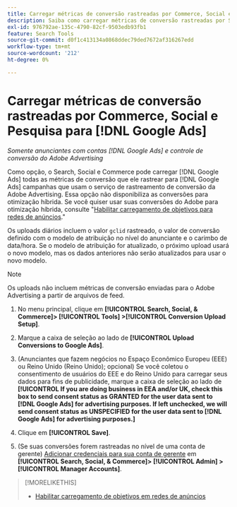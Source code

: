 ```yaml
---
title: Carregar métricas de conversão rastreadas por Commerce, Social e Pesquisa para [!DNL Google Ads]
description: Saiba como carregar métricas de conversão rastreadas por Search, Social e Commerce para  [!DNL Google Ads].
exl-id: 976792ae-135c-4790-82cf-9503edb93fb1
feature: Search Tools
source-git-commit: d0f1c413134a0868ddec79ded7672af316267edd
workflow-type: tm+mt
source-wordcount: '212'
ht-degree: 0%

---
```


# Carregar métricas de conversão rastreadas por Commerce, Social e Pesquisa para [!DNL Google Ads]

*Somente anunciantes com contas [!DNL Google Ads] e controle de conversão do Adobe Advertising*

Como opção, o Search, Social e Commerce pode carregar [!DNL Google Ads] todas as métricas de conversão que ele rastrear para [!DNL Google Ads] campanhas que usam o serviço de rastreamento de conversão da Adobe Advertising. Essa opção não disponibiliza as conversões para otimização híbrida. Se você quiser usar suas conversões do Adobe para otimização híbrida, consulte &quot;[Habilitar carregamento de objetivos para redes de anúncios](objective-upload-to-networks.md).&quot;

Os uploads diários incluem o valor `gclid` rastreado, o valor de conversão definido com o modelo de atribuição no nível do anunciante e o carimbo de data/hora. Se o modelo de atribuição for atualizado, o próximo upload usará o novo modelo, mas os dados anteriores não serão atualizados para usar o novo modelo.

>[!NOTE]
>
>Os uploads não incluem métricas de conversão enviadas para o Adobe Advertising a partir de arquivos de feed.

1. No menu principal, clique em **[!UICONTROL Search, Social, & Commerce]> [!UICONTROL Tools] >[!UICONTROL Conversion Upload Setup]**.

1. Marque a caixa de seleção ao lado de **[!UICONTROL Upload Conversions to Google Ads]**.

1. (Anunciantes que fazem negócios no Espaço Econômico Europeu (EEE) ou Reino Unido (Reino Unido); opcional) Se você coletou o consentimento de usuários do EEE e do Reino Unido para carregar seus dados para fins de publicidade, marque a caixa de seleção ao lado de **[!UICONTROL If you are doing business in EEA and/or UK, check this box to send consent status as GRANTED for the user data sent to [!DNL Google Ads] for advertising purposes. If left unchecked, we will send consent status as UNSPECIFIED for the user data sent to [!DNL Google Ads] for advertising purposes.]**

1. Clique em **[!UICONTROL Save]**.

1. (Se suas conversões forem rastreadas no nível de uma conta de gerente) [Adicionar credenciais para sua conta de gerente](/help/search-social-commerce/admin/manager-accounts.md) em **[!UICONTROL Search, Social, & Commerce]> [!UICONTROL Admin] >[!UICONTROL Manager Accounts]**.

>[!MORELIKETHIS]
>
>* [Habilitar carregamento de objetivos em redes de anúncios](objective-upload-to-networks.md)
